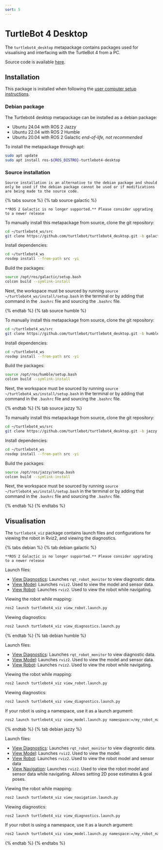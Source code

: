 ```yaml
---
sort: 5
---
```


# TurtleBot 4 Desktop

The `turtlebot4_desktop` metapackage contains packages used for visualising and interfacing with the TurtleBot 4 from a PC.

Source code is available [here](https://github.com/turtlebot/turtlebot4_desktop).

## Installation

This package is installed when following the [user computer setup instructions](../setup/basic.md#user-pc).

### Debian package

The Turtlebot4 desktop metapackage can be installed as a debian package:
* Ubuntu 24.04 with ROS 2 Jazzy
* Ubuntu 22.04 with ROS 2 Humble
* Ubuntu 20.04 with ROS 2 Galactic _end-of-life, not recommended_

To install the metapackage through apt:

```bash
sudo apt update
sudo apt install ros-${ROS_DISTRO}-turtlebot4-desktop
```

### Source installation

```note
Source installation is an alternative to the debian package and should only be used if the debian package cannot be used or if modifications are being made to the source code.
```

{% tabs source %}
{% tab source galactic %}
```warning
**ROS 2 Galactic is no longer supported.** Please consider upgrading to a newer release
```

To manually install this metapackage from source, clone the git repository:

```bash
cd ~/turtlebot4_ws/src
git clone https://github.com/turtlebot/turtlebot4_desktop.git -b galactic
```

Install dependencies:

```bash
cd ~/turtlebot4_ws
rosdep install --from-path src -yi
```

Build the packages:

```bash
source /opt/ros/galactic/setup.bash
colcon build --symlink-install
```

Next, the workspace must be sourced by running `source ~/turtlebot4_ws/install/setup.bash` in the terminal or by adding that command in the `.bashrc` file and sourcing the `.bashrc` file.

{% endtab %}
{% tab source humble %}

To manually install this metapackage from source, clone the git repository:

```bash
cd ~/turtlebot4_ws/src
git clone https://github.com/turtlebot/turtlebot4_desktop.git -b humble
```

Install dependencies:

```bash
cd ~/turtlebot4_ws
rosdep install --from-path src -yi
```

Build the packages:

```bash
source /opt/ros/humble/setup.bash
colcon build --symlink-install
```

Next, the workspace must be sourced by running `source ~/turtlebot4_ws/install/setup.bash` in the terminal or by adding that command in the `.bashrc` file and sourcing the `.bashrc` file.

{% endtab %}
{% tab source jazzy %}

To manually install this metapackage from source, clone the git repository:

```bash
cd ~/turtlebot4_ws/src
git clone https://github.com/turtlebot/turtlebot4_desktop.git -b jazzy
```

Install dependencies:

```bash
cd ~/turtlebot4_ws
rosdep install --from-path src -yi
```

Build the packages:

```bash
source /opt/ros/jazzy/setup.bash
colcon build --symlink-install
```

Next, the workspace must be sourced by running `source ~/turtlebot4_ws/install/setup.bash` in the terminal or by adding that command in the `.bashrc` file and sourcing the `.bashrc` file.

{% endtab %}
{% endtabs %}

## Visualisation

The `turtlebot4_viz` package contains launch files and configurations for viewing the robot in Rviz2, and viewing the diagnostics.

{% tabs debian %}
{% tab debian galactic %}
```warning
**ROS 2 Galactic is no longer supported.** Please consider upgrading to a newer release
```

Launch files:
* [View Diagnostics](https://github.com/turtlebot/turtlebot4_desktop/blob/galactic/turtlebot4_viz/launch/view_diagnostics.launch.py): Launches `rqt_robot_monitor` to view diagnostic data.
* [View Model](https://github.com/turtlebot/turtlebot4_desktop/blob/galactic/turtlebot4_viz/launch/view_model.launch.py): Launches `rviz2`. Used to view the model and sensor data.
* [View Robot](https://github.com/turtlebot/turtlebot4_desktop/blob/galactic/turtlebot4_viz/launch/view_robot.launch.py): Launches `rviz2`. Used to view the robot while navigating.

Viewing the robot while mapping:

```bash
ros2 launch turtlebot4_viz view_robot.launch.py
```

Viewing diagnostics:

```bash
ros2 launch turtlebot4_viz view_diagnostics.launch.py
```

{% endtab %}
{% tab debian humble %}

Launch files:
* [View Diagnostics](https://github.com/turtlebot/turtlebot4_desktop/blob/humble/turtlebot4_viz/launch/view_diagnostics.launch.py): Launches `rqt_robot_monitor` to view diagnostic data.
* [View Model](https://github.com/turtlebot/turtlebot4_desktop/blob/humble/turtlebot4_viz/launch/view_model.launch.py): Launches `rviz2`. Used to view the model and sensor data.
* [View Robot](https://github.com/turtlebot/turtlebot4_desktop/blob/humble/turtlebot4_viz/launch/view_robot.launch.py): Launches `rviz2`. Used to view the robot while navigating.

Viewing the robot while mapping:

```bash
ros2 launch turtlebot4_viz view_robot.launch.py
```

Viewing diagnostics:

```bash
ros2 launch turtlebot4_viz view_diagnostics.launch.py
```

If your robot is using a namespace, use it as a launch argument:

```bash
ros2 launch turtlebot4_viz view_model.launch.py namespace:=/my_robot_namespace
```

{% endtab %}
{% tab debian jazzy %}

Launch files:
* [View Diagnostics](https://github.com/turtlebot/turtlebot4_desktop/blob/jazzy/turtlebot4_viz/launch/view_diagnostics.launch.py): Launches `rqt_robot_monitor` to view diagnostic data.
* [View Model](https://github.com/turtlebot/turtlebot4_desktop/blob/jazzy/turtlebot4_viz/launch/view_model.launch.py): Launches `rviz2`. Used to view the model.
* [View Robot](https://github.com/turtlebot/turtlebot4_desktop/blob/jazzy/turtlebot4_viz/launch/view_robot.launch.py): Launches `rviz2`. Used to view the robot model and sensor data
* [View Navigation](https://github.com/turtlebot/turtlebot4_desktop/blob/jazzy/turtlebot4_viz/launch/view_navigation.launch.py): Launches `rviz2`. Used to view the robot model and sensor data while navigating. Allows setting 2D pose estimates & goal poses.

Viewing the robot while mapping:

```bash
ros2 launch turtlebot4_viz view_navigation.launch.py
```

Viewing diagnostics:

```bash
ros2 launch turtlebot4_viz view_diagnostics.launch.py
```

If your robot is using a namespace, use it as a launch argument:

```bash
ros2 launch turtlebot4_viz view_model.launch.py namespace:=/my_robot_namespace
```

{% endtab %}
{% endtabs %}


